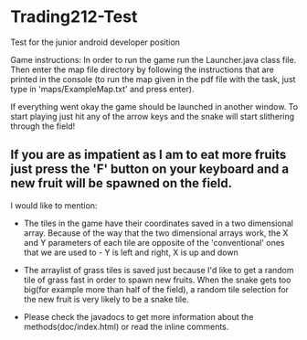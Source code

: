 # Trading212-Test
Test for the junior android developer position

Game instructions:
In order to run the game run the Launcher.java class file. Then enter the map file directory by following the instructions that
are printed in the console (to run the map given in the pdf file with the task, just type in 'maps/ExampleMap.txt' and press enter).

If everything went okay the game should be launched in another window. 
To start playing just hit any of the arrow keys and the snake will start slithering through the field!

If you are as impatient as I am to eat more fruits just press the 'F' button on your keyboard
and a new fruit will be spawned on the field. 
----------------------------------------------

I would like to mention:
- The tiles in the game have their coordinates saved in a two dimensional array. Because of the way that the two dimensional arrays
  work, the X and Y parameters of each tile are opposite of the 'conventional' ones that we are used to - 
  Y is left and right, X is up and down

- The arraylist of grass tiles is saved just because I'd like to get a random tile of grass fast in order to spawn new fruits.
  When the snake gets too big(for example more than half of the field), a random tile selection for the new fruit is 
  very likely to be a snake tile.
  
- Please check the javadocs to get more information about the methods(doc/index.html) or read the inline comments.
